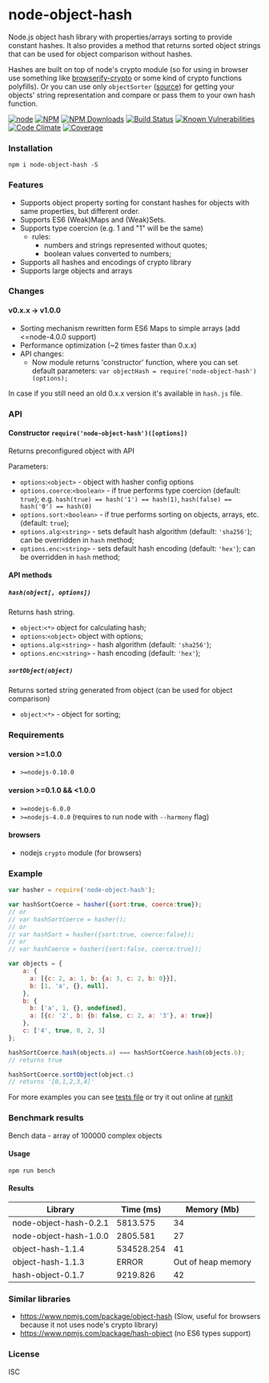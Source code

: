 # node-object-hash

Node.js object hash library with properties/arrays sorting to provide constant hashes.
It also provides a method that returns sorted object strings that can be used for object comparison without hashes.

Hashes are built on top of node's crypto module 
(so for using in browser use something like [browserify-crypto](https://github.com/crypto-browserify/crypto-browserify) or some kind of crypto functions polyfills). Or you can use only `objectSorter` ([source](https://github.com/SkeLLLa/node-object-hash/blob/master/objectSorter.js)) for getting your objects' string representation and compare or pass them to your own hash function.

[![node](https://img.shields.io/node/v/node-object-hash.svg?maxAge=21600&style=flat-square)]()
[![NPM](https://img.shields.io/npm/v/node-object-hash.svg?maxAge=21600&style=flat-square)](https://npmjs.org/packages/node-object-hash)
[![NPM Downloads](https://img.shields.io/npm/dt/node-object-hash.svg?maxAge=21600&style=flat-square)](https://npmjs.org/packages/node-object-hash)
[![Build Status](https://img.shields.io/travis/SkeLLLa/node-object-hash.svg?maxAge=21600&branch=master&style=flat-square)](https://travis-ci.org/SkeLLLa/node-object-hash)
[![Known Vulnerabilities](https://snyk.io/test/github/SkeLLLa/node-object-hash/badge.svg?maxAge=21600&style=flat-square)](https://snyk.io/test/github/skellla/node-object-hash)
[![Code Climate](https://img.shields.io/codeclimate/github/SkeLLLa/node-object-hash.svg?maxAge=21600&style=flat-square)](https://codeclimate.com/github/SkeLLLa/node-object-hash/code)
[![Coverage](https://img.shields.io/codeclimate/coverage/github/SkeLLLa/node-object-hash.svg?maxAge=21600&style=flat-square)](https://codeclimate.com/github/SkeLLLa/node-object-hash/coverage)

### Installation
`npm i node-object-hash -S`

### Features
- Supports object property sorting for constant hashes for objects with same properties, but different order.
- Supports ES6 (Weak)Maps and (Weak)Sets.
- Supports type coercion (e.g. 1 and "1" will be the same)
  - rules:
    - numbers and strings represented without quotes;
    - boolean values converted to numbers;
- Supports all hashes and encodings of crypto library
- Supports large objects and arrays

### Changes
#### v0.x.x -> v1.0.0
- Sorting mechanism rewritten form ES6 Maps to simple arrays
 (add <=node-4.0.0 support)
- Performance optimization (~2 times faster than 0.x.x)
- API changes:
  - Now module returns 'constructor' function, where you can set
  default parameters: ```var objectHash = require('node-object-hash')(options);```

In case if you still need an old 0.x.x version it's available in `hash.js`
file.
### API

#### Constructor `require('node-object-hash')([options])`
Returns preconfigured object with API

Parameters:
*  `options`:`<object>` - object with hasher config options
*  `options.coerce`:`<boolean>` - if true performs type coercion (default: `true`);
e.g. `hash(true) == hash('1') == hash(1)`, `hash(false) == hash('0') == hash(0)`
*  `options.sort`:`<boolean>` - if true performs sorting on objects, arrays, etc. (default: `true`);
*  `options.alg`:`<string>` - sets default hash algorithm (default: `'sha256'`); can be overridden in `hash` method;
*  `options.enc`:`<string>` - sets default hash encoding (default: `'hex'`); can be overridden in `hash` method;

#### API methods
##### `hash(object[, options])`
Returns hash string.
*  `object`:`<*>` object for calculating hash;
*  `options`:`<object>` object with options;
*  `options.alg`:`<string>` - hash algorithm (default: `'sha256'`);
*  `options.enc`:`<string>` - hash encoding (default: `'hex'`);

##### `sortObject(object)`
Returns sorted string generated from object (can be used for object comparison)
*  `object`:`<*>` - object for sorting;

### Requirements

#### version \>=1.0.0
- `>=nodejs-0.10.0`

#### version \>=0.1.0 && <1.0.0
- `>=nodejs-6.0.0`
- `>=nodejs-4.0.0` (requires to run node with `--harmony` flag)

#### browsers
- nodejs `crypto` module (for browsers)

### Example
```js
var hasher = require('node-object-hash');

var hashSortCoerce = hasher({sort:true, coerce:true});
// or
// var hashSortCoerce = hasher();
// or
// var hashSort = hasher({sort:true, coerce:false});
// or
// var hashCoerce = hasher({sort:false, coerce:true});

var objects = {
    a: {
      a: [{c: 2, a: 1, b: {a: 3, c: 2, b: 0}}],
      b: [1, 'a', {}, null],
    },
    b: {
      b: ['a', 1, {}, undefined],
      a: [{c: '2', b: {b: false, c: 2, a: '3'}, a: true}]
    },
    c: ['4', true, 0, 2, 3]
};

hashSortCoerce.hash(objects.a) === hashSortCoerce.hash(objects.b);
// returns true

hashSortCoerce.sortObject(object.c)
// returns '[0,1,2,3,4]'
```

For more examples you can see [tests file](https://github.com/SkeLLLa/node-object-hash/blob/master/test/hash2.js)
or try it out online at [runkit](https://runkit.com/skellla/node-object-hash-example)

### Benchmark results
Bench data - array of 100000 complex objects

#### Usage
`npm run bench`

#### Results
| Library                | Time (ms)  | Memory (Mb)        |
|------------------------|------------|--------------------|
| node-object-hash-0.2.1 | 5813.575   | 34                 |
| node-object-hash-1.0.0 | 2805.581   | 27                 |
| object-hash-1.1.4      | 534528.254 | 41                 |
| object-hash-1.1.3      | ERROR      | Out of heap memory |
| hash-object-0.1.7      | 9219.826   | 42                 |

### Similar libraries
* https://www.npmjs.com/package/object-hash (Slow, useful for browsers because it not uses node's crypto library)
* https://www.npmjs.com/package/hash-object (no ES6 types support)

### License
ISC
